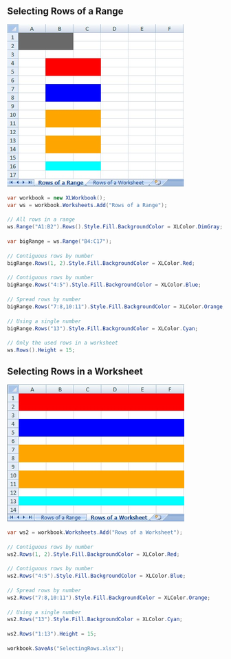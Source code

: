 ## Selecting Rows of a Range

![RowsOfARange.jpg](images/Selecting-Rows_RowsOfARange.jpg "RowsOfARange.jpg")  

```c#
var workbook = new XLWorkbook();
var ws = workbook.Worksheets.Add("Rows of a Range");

// All rows in a range
ws.Range("A1:B2").Rows().Style.Fill.BackgroundColor = XLColor.DimGray;

var bigRange = ws.Range("B4:C17");

// Contiguous rows by number
bigRange.Rows(1, 2).Style.Fill.BackgroundColor = XLColor.Red;

// Contiguous rows by number
bigRange.Rows("4:5").Style.Fill.BackgroundColor = XLColor.Blue;

// Spread rows by number
bigRange.Rows("7:8,10:11").Style.Fill.BackgroundColor = XLColor.Orange;

// Using a single number
bigRange.Rows("13").Style.Fill.BackgroundColor = XLColor.Cyan;

// Only the used rows in a worksheet
ws.Rows().Height = 15;
```

## Selecting Rows in a Worksheet

![RowsOfAWorksheet.jpg](images/Selecting-Rows_RowsOfAWorksheet.jpg "RowsOfAWorksheet.jpg")  

```c#
var ws2 = workbook.Worksheets.Add("Rows of a Worksheet");

// Contiguous rows by number
ws2.Rows(1, 2).Style.Fill.BackgroundColor = XLColor.Red;

// Contiguous rows by number
ws2.Rows("4:5").Style.Fill.BackgroundColor = XLColor.Blue;

// Spread rows by number
ws2.Rows("7:8,10:11").Style.Fill.BackgroundColor = XLColor.Orange;

// Using a single number
ws2.Rows("13").Style.Fill.BackgroundColor = XLColor.Cyan;

ws2.Rows("1:13").Height = 15;

workbook.SaveAs("SelectingRows.xlsx");
```
